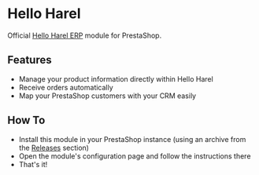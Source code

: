 # Hello Harel

Official [Hello Harel ERP](https://www.helloharel.com) module for PrestaShop.

## Features

* Manage your product information directly within Hello Harel
* Receive orders automatically
* Map your PrestaShop customers with your CRM easily

## How To

* Install this module in your PrestaShop instance (using an archive from the [Releases](releases) section)
* Open the module's configuration page and follow the instructions there
* That's it!
